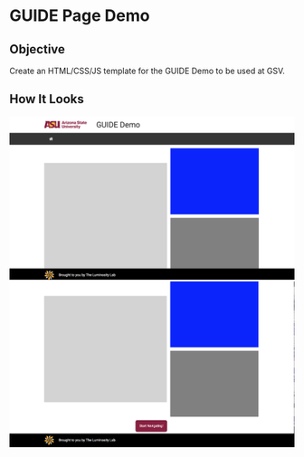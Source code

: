# GUIDE Page Demo

## Objective
Create an HTML/CSS/JS template for the GUIDE Demo to be used at GSV.

## How It Looks
![Site Preview](https://github.com/dchen97/guide-page/blob/master/Screenshot%202018-04-05%2011.57.31.png)
![Site Preview 2](https://github.com/dchen97/guide-page/blob/master/Screenshot%202018-04-05%2012.04.48.png)

